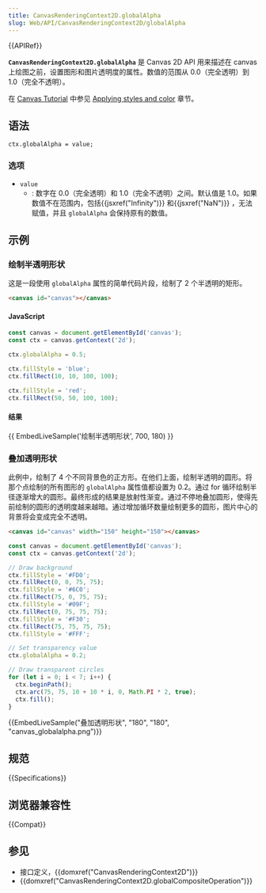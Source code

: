 ```yaml
---
title: CanvasRenderingContext2D.globalAlpha
slug: Web/API/CanvasRenderingContext2D/globalAlpha
---
```


{{APIRef}}

**`CanvasRenderingContext2D.globalAlpha`** 是 Canvas 2D API 用来描述在 canvas 上绘图之前，设置图形和图片透明度的属性。数值的范围从 0.0（完全透明）到 1.0（完全不透明）。

在 [Canvas Tutorial](/zh-CN/docs/Web/API/Canvas_API/Tutorial) 中参见 [Applying styles and color](/zh-CN/docs/Web/API/Canvas_API/Tutorial/Applying_styles_and_colors) 章节。

## 语法

```
ctx.globalAlpha = value;
```

### 选项

- `value`
  - : 数字在 0.0（完全透明）和 1.0（完全不透明）之间。默认值是 1.0。如果数值不在范围内，包括{{jsxref("Infinity")}} 和{{jsxref("NaN")}} ，无法赋值，并且 `globalAlpha` 会保持原有的数值。

## 示例

### 绘制半透明形状

这是一段使用 `globalAlpha` 属性的简单代码片段，绘制了 2 个半透明的矩形。

```html
<canvas id="canvas"></canvas>
```

#### JavaScript

```js
const canvas = document.getElementById('canvas');
const ctx = canvas.getContext('2d');

ctx.globalAlpha = 0.5;

ctx.fillStyle = 'blue';
ctx.fillRect(10, 10, 100, 100);

ctx.fillStyle = 'red';
ctx.fillRect(50, 50, 100, 100);
```

#### 结果

{{ EmbedLiveSample('绘制半透明形状', 700, 180) }}

### 叠加透明形状

此例中，绘制了 4 个不同背景色的正方形。在他们上面，绘制半透明的圆形。将那个点绘制的所有图形的 `globalAlpha` 属性值都设置为 0.2。通过 for 循环绘制半径逐渐增大的圆形。最终形成的结果是放射性渐变。通过不停地叠加圆形，使得先前绘制的圆形的透明度越来越暗。通过增加循环数量绘制更多的圆形，图片中心的背景将会变成完全不透明。

```html hidden
<canvas id="canvas" width="150" height="150"></canvas>
```

```js
const canvas = document.getElementById('canvas');
const ctx = canvas.getContext('2d');

// Draw background
ctx.fillStyle = '#FD0';
ctx.fillRect(0, 0, 75, 75);
ctx.fillStyle = '#6C0';
ctx.fillRect(75, 0, 75, 75);
ctx.fillStyle = '#09F';
ctx.fillRect(0, 75, 75, 75);
ctx.fillStyle = '#F30';
ctx.fillRect(75, 75, 75, 75);
ctx.fillStyle = '#FFF';

// Set transparency value
ctx.globalAlpha = 0.2;

// Draw transparent circles
for (let i = 0; i < 7; i++) {
  ctx.beginPath();
  ctx.arc(75, 75, 10 + 10 * i, 0, Math.PI * 2, true);
  ctx.fill();
}
```

{{EmbedLiveSample("叠加透明形状", "180", "180", "canvas_globalalpha.png")}}

## 规范

{{Specifications}}

## 浏览器兼容性

{{Compat}}

## 参见

- 接口定义，{{domxref("CanvasRenderingContext2D")}}
- {{domxref("CanvasRenderingContext2D.globalCompositeOperation")}}
